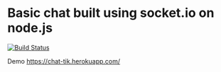 # Basic chat built using socket.io on node.js 

[![Build Status](https://travis-ci.org/alepacheco/Simple-nodejs-chat.svg?branch=master)](https://travis-ci.org/alepacheco/Simple-nodejs-chat)


Demo https://chat-tik.herokuapp.com/
